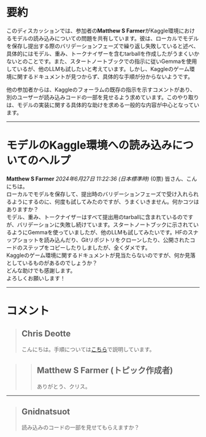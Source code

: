 # 要約 
このディスカッションでは、参加者の**Matthew S Farmer**がKaggle環境におけるモデルの読み込みについての問題を共有しています。彼は、ローカルでモデルを保存し提出する際のバリデーションフェーズで繰り返し失敗していると述べ、具体的にはモデル、重み、トークナイザーを含むtarballを作成したがうまくいかないとのことです。また、スタートノートブックでの指示に従いGemmaを使用しているが、他のLLMも試したいと考えています。しかし、Kaggleのゲーム環境に関するドキュメントが見つからず、具体的な手順が分からないようです。

他の参加者からは、Kaggleのフォーラムの既存の指示を示すコメントがあり、別のユーザーが読み込みコードの一部を見せるよう求めています。このやり取りは、モデルの実装に関する具体的な助けを求める一般的な内容が中心となっています。

---
# モデルのKaggle環境への読み込みについてのヘルプ
**Matthew S Farmer** *2024年6月27日 11:22:36 (日本標準時)* (0票)
皆さん、こんにちは。  
ローカルでモデルを保存して、提出時のバリデーションフェーズで受け入れられるようにするのに、何度も試してみたのですが、うまくいきません。何かコツはありますか？  
モデル、重み、トークナイザーはすべて提出用のtarballに含まれているのですが、バリデーションに失敗し続けています。スタートノートブックに示されているようにGemmaを使っていましたが、他のLLMも試してみたいです。HFのスナップショットを読み込んだり、Gitリポジトリをクローンしたり、公開されたコードのステップをコピーしたりしましたが、全くダメです。  
Kaggleのゲーム環境に関するドキュメントが見当たらないのですが、何か見落としているものがあるのでしょうか？  
どんな助けでも感謝します。  
よろしくお願いします！

---
# コメント
> ## Chris Deotte  
> こんにちは。手順については[こちら](https://www.kaggle.com/competitions/llm-20-questions/discussion/513759)で説明しています。

> > ## Matthew S Farmer (トピック作成者)  
> > ありがとう、クリス。  
> > 

---
> ## Gnidnatsuot  
> 読み込みのコードの一部を見せてもらえますか？  
> 
